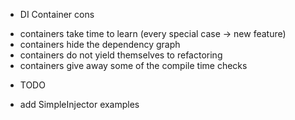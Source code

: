 * DI Container cons

- containers take time to learn (every special case -> new feature)
- containers hide the dependency graph
- containers do not yield themselves to refactoring
- containers give away some of the compile time checks

* TODO

- add SimpleInjector examples

